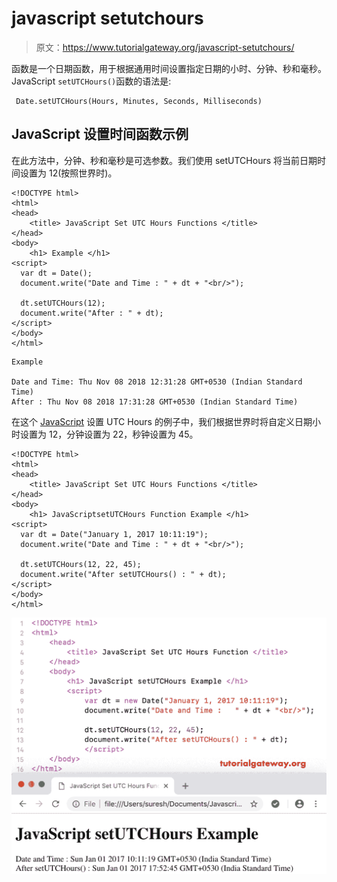 # javascript setutchours

> 原文：<https://www.tutorialgateway.org/javascript-setutchours/>

函数是一个日期函数，用于根据通用时间设置指定日期的小时、分钟、秒和毫秒。JavaScript `setUTCHours()`函数的语法是:

```
 Date.setUTCHours(Hours, Minutes, Seconds, Milliseconds)
```

## JavaScript 设置时间函数示例

在此方法中，分钟、秒和毫秒是可选参数。我们使用 setUTCHours 将当前日期时间设置为 12(按照世界时)。

```
<!DOCTYPE html>
<html>
<head>
    <title> JavaScript Set UTC Hours Functions </title>
</head>
<body>
    <h1> Example </h1>
<script>
  var dt = Date();  
  document.write("Date and Time : " + dt + "<br/>");

  dt.setUTCHours(12);
  document.write("After : " + dt);
</script>
</body>
</html>
```

```
Example

Date and Time: Thu Nov 08 2018 12:31:28 GMT+0530 (Indian Standard Time)
After : Thu Nov 08 2018 17:31:28 GMT+0530 (Indian Standard Time)
```

在这个 [JavaScript](https://www.tutorialgateway.org/javascript/) 设置 UTC Hours 的例子中，我们根据世界时将自定义日期小时设置为 12，分钟设置为 22，秒钟设置为 45。

```
<!DOCTYPE html>
<html>
<head>
    <title> JavaScript Set UTC Hours Functions </title>
</head>
<body>
    <h1> JavaScriptsetUTCHours Function Example </h1>
<script>
  var dt = Date("January 1, 2017 10:11:19");
  document.write("Date and Time : " + dt + "<br/>");

  dt.setUTCHours(12, 22, 45);
  document.write("After setUTCHours() : " + dt);
</script>
</body>
</html>
```

![JavaScript SetUTCHours Function 2](img/57643c525768f63f40445a472cc9af32.png)